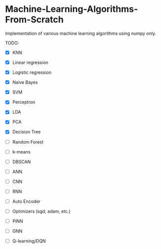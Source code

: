 # Machine-Learning-Algorithms-From-Scratch
Implementation of various machine learning algorithms using numpy only.

TODO:
- [x] KNN
- [x] Linear regression
- [x] Logistic regression
- [x] Naive Bayes
- [x] SVM
- [x] Perceptron
- [x] LDA
- [x] PCA
- [x] Decision Tree
- [ ] Random Forest
- [ ] k-means
- [ ] DBSCAN
- [ ] ANN
- [ ] CNN
- [ ] RNN
- [ ] Auto Encoder
- [ ] Optimizers (sgd, adam, etc.)

- [ ] PINN
- [ ] GNN
- [ ] Q-learning/DQN
